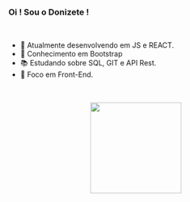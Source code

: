 ### Oi ! Sou o Donizete !

<br>

-  🌱 Atualmente desenvolvendo em JS e REACT.
-  📌 Conhecimento em Bootstrap
-  📚 Estudando sobre SQL, GIT e API Rest.
-  💪 Foco em Front-End.

##

<br>

<div align="center">
  <a href="https://github.com/fedonizete">
  <img height="180em" src="https://github-readme-stats.vercel.app/api/top-langs/?username=fedonizete&layout=compact&langs_count=7&theme=dark"/>
</div>
